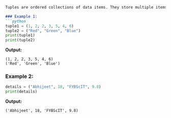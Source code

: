 ```markdown
Tuples are ordered collections of data items. They store multiple items in a single variable. Tuple items are separated by commas and enclosed within round brackets (). Tuples are unchangeable, meaning we cannot alter them after creation.

### Example 1:
```python
tuple1 = (1, 2, 2, 3, 5, 4, 6)
tuple2 = ("Red", "Green", "Blue")
print(tuple1)
print(tuple2)
```
**Output:**
```
(1, 2, 2, 3, 5, 4, 6)
('Red', 'Green', 'Blue')
```

### Example 2:
```python
details = ("Abhijeet", 18, "FYBScIT", 9.8)
print(details)
```
**Output:**
```
('Abhijeet', 18, 'FYBScIT', 9.8)
```
```